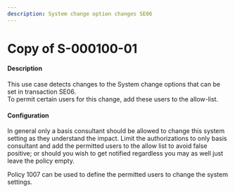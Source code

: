 ```yaml
---
description: System change option changes SE06
---
```


# Copy of S-000100-01

#### Description

This use case detects changes to the System change options that can be set in transaction SE06.\
To permit certain users for this change, add these users to the allow-list.

#### Configuration

In general only a basis consultant should be allowed to change this system setting as they understand the impact. Limit the authorizations to only basis consultant and add the permitted users to the allow list to avoid false positive; or should you wish to get notified regardless you may as well just leave the policy empty.

Policy 1007 can be used to define the permitted users to change the system settings.
